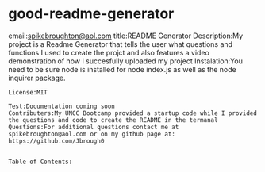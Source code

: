 # good-readme-generator
email:spikebroughton@aol.com
    title:README Generator
    Description:My project is a Readme Generator that tells the user what questions and functions I used to create the projct and also features a video demonstration of how I succesfully uploaded my project
    Instalation:You need to be sure node is installed for node index.js as well as the node inquirer package.  
    
    
    License:MIT
    
    Test:Documentation coming soon
    Contributers:My UNCC Bootcamp provided a startup code while I provided the questions and code to create the README in the termanal
    Questions:For additional questions contact me at spikebroughton@aol.com or on my github page at: https://github.com/Jbrough0
    
    
    Table of Contents: 
